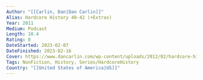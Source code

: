 ```yaml
---
Author: "[[Carlin, Dan|Dan Carlin]]"
Alias: Hardcore History 40-42 (+Extras)
Year: 2011
Medium: Podcast
Length: 10.4
Rating: 8
DateStarted: 2023-02-07
DateFinished: 2023-02-16
Cover: https://www.dancarlin.com/wp-content/uploads/2012/02/hardcore-history-41-thors-angels-by-dan-carlin.jpg
Tags: NonFiction, History, Series/HardcoreHistory 
Country: "[[United States of America|US]]"
---
```



